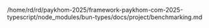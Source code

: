 /home/rd/rd/paykhom-2025/framework-paykhom-com-2025-typescript/node_modules/bun-types/docs/project/benchmarking.md